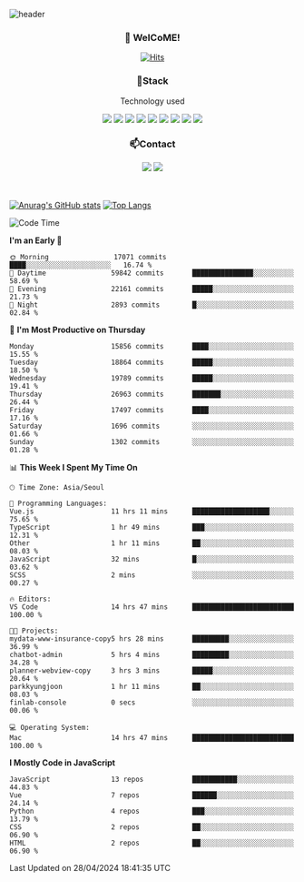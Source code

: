![header](https://capsule-render.vercel.app/api?type=waving&color=gradient&height=200&text=Kyungjoon&fontAlign=70&fontAlignY=40&animation=twinkling)

<h3 align="center">👋 WelCoME!</h3>

<div align=center>
  
[![Hits](https://hits.seeyoufarm.com/api/count/incr/badge.svg?url=https%3A%2F%2Fgithub.com%2Fuvula6921&count_bg=%2322BAC9&title_bg=%23827F7F&icon=iconify.svg&icon_color=%2325A27F&title=visits&edge_flat=false)](https://hits.seeyoufarm.com)
  
</div>
<h3 align="center">📌Stack</h3>
<p align="center">Technology used</p>
<div align="center"><img src="https://img.shields.io/badge/HTML5-E34F26?style=flat-square&logo=HTML5&logoColor=white"></img> <img src="https://img.shields.io/badge/CSS3-0A84FF?style=flat-square&logo=CSS3&logoColor=white"></img> <img src="https://img.shields.io/badge/JavaScript-FFCD11?style=flat-square&logo=JavaScript&logoColor=white"></img> <img src="https://img.shields.io/badge/React-00BCF6?style=flat-square&logo=React&logoColor=white"></img> <img src="https://img.shields.io/badge/jQuery-3655FF?style=flat-square&logo=jQuery&logoColor=white"></img> <img src="https://img.shields.io/badge/Ruby-E0115F?style=flat-square&logo=Ruby&logoColor=white"></img> <img src="https://img.shields.io/badge/Python-4B8BBE?style=flat-square&logo=Python&logoColor=white"></img> <img src="https://img.shields.io/badge/Vue-4FC08D?style=flat-square&logo=Vue.js&logoColor=white"></img> <img src="https://img.shields.io/badge/Nuxt-00DC82?style=flat-square&logo=Nuxt.js&logoColor=white"></img></div>

<h3 align="center">📫Contact</h3>
<div align="center"><a href="https://velog.io/@uvula6921/"><img src="https://img.shields.io/badge/Blog-20c997?style=flat-square&logo=V&logoColor=white"/></a> <a href="pkj6921@gmail.com"><img src="https://img.shields.io/badge/Gmail-EA4335?style=flat-square&logo=Gmail&logoColor=white"/></a></div>
<br>
<br>

[![Anurag's GitHub stats](https://github-readme-stats.vercel.app/api?username=uvula6921&hide=stars,issues&show_icons=true&count_private=true&theme=tokyonight)](https://github.com/anuraghazra/github-readme-stats)
[![Top Langs](https://github-readme-stats.vercel.app/api/top-langs/?username=uvula6921&hide=css,jupyter%20notebook,html&exclude_repo=uvula6921,uvula6921.github.io&layout=compact&langs_count=8)](https://github.com/anuraghazra/github-readme-stats)

<!--START_SECTION:waka-->
![Code Time](http://img.shields.io/badge/Code%20Time-2%2C240%20hrs%2054%20mins-blue)

**I'm an Early 🐤** 

```text
🌞 Morning                17071 commits       ████░░░░░░░░░░░░░░░░░░░░░   16.74 % 
🌆 Daytime                59842 commits       ███████████████░░░░░░░░░░   58.69 % 
🌃 Evening                22161 commits       █████░░░░░░░░░░░░░░░░░░░░   21.73 % 
🌙 Night                  2893 commits        █░░░░░░░░░░░░░░░░░░░░░░░░   02.84 % 
```
📅 **I'm Most Productive on Thursday** 

```text
Monday                   15856 commits       ████░░░░░░░░░░░░░░░░░░░░░   15.55 % 
Tuesday                  18864 commits       █████░░░░░░░░░░░░░░░░░░░░   18.50 % 
Wednesday                19789 commits       █████░░░░░░░░░░░░░░░░░░░░   19.41 % 
Thursday                 26963 commits       ███████░░░░░░░░░░░░░░░░░░   26.44 % 
Friday                   17497 commits       ████░░░░░░░░░░░░░░░░░░░░░   17.16 % 
Saturday                 1696 commits        ░░░░░░░░░░░░░░░░░░░░░░░░░   01.66 % 
Sunday                   1302 commits        ░░░░░░░░░░░░░░░░░░░░░░░░░   01.28 % 
```


📊 **This Week I Spent My Time On** 

```text
🕑︎ Time Zone: Asia/Seoul

💬 Programming Languages: 
Vue.js                   11 hrs 11 mins      ███████████████████░░░░░░   75.65 % 
TypeScript               1 hr 49 mins        ███░░░░░░░░░░░░░░░░░░░░░░   12.31 % 
Other                    1 hr 11 mins        ██░░░░░░░░░░░░░░░░░░░░░░░   08.03 % 
JavaScript               32 mins             █░░░░░░░░░░░░░░░░░░░░░░░░   03.62 % 
SCSS                     2 mins              ░░░░░░░░░░░░░░░░░░░░░░░░░   00.27 % 

🔥 Editors: 
VS Code                  14 hrs 47 mins      █████████████████████████   100.00 % 

🐱‍💻 Projects: 
mydata-www-insurance-copy5 hrs 28 mins       █████████░░░░░░░░░░░░░░░░   36.99 % 
chatbot-admin            5 hrs 4 mins        █████████░░░░░░░░░░░░░░░░   34.28 % 
planner-webview-copy     3 hrs 3 mins        █████░░░░░░░░░░░░░░░░░░░░   20.64 % 
parkkyungjoon            1 hr 11 mins        ██░░░░░░░░░░░░░░░░░░░░░░░   08.03 % 
finlab-console           0 secs              ░░░░░░░░░░░░░░░░░░░░░░░░░   00.06 % 

💻 Operating System: 
Mac                      14 hrs 47 mins      █████████████████████████   100.00 % 
```

**I Mostly Code in JavaScript** 

```text
JavaScript               13 repos            ███████████░░░░░░░░░░░░░░   44.83 % 
Vue                      7 repos             ██████░░░░░░░░░░░░░░░░░░░   24.14 % 
Python                   4 repos             ███░░░░░░░░░░░░░░░░░░░░░░   13.79 % 
CSS                      2 repos             ██░░░░░░░░░░░░░░░░░░░░░░░   06.90 % 
HTML                     2 repos             ██░░░░░░░░░░░░░░░░░░░░░░░   06.90 % 
```




 Last Updated on 28/04/2024 18:41:35 UTC
<!--END_SECTION:waka-->
